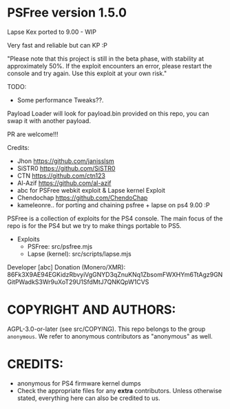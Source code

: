 # PSFree version 1.5.0

Lapse Kex ported to 9.00 - WIP

Very fast and reliable but can KP :P

"Please note that this project is still in the beta phase, with stability at approximately 50%. If the exploit encounters an error, please restart the console and try again. Use this exploit at your own risk."



TODO:
- Some performance Tweaks??.


Payload Loader will look for payload.bin provided on this repo, you can swap it with another payload.
  
PR are welcome!!!

Credits:
- Jhon https://github.com/janisslsm
- SiSTR0 https://github.com/SiSTR0
- CTN https://github.com/ctn123
- Al-Azif https://github.com/al-azif
- abc for PSFree webkit exploit & Lapse kernel Exploit
- Chendochap https://github.com/ChendoChap
- kameleonre.. for porting and chaining psfree + lapse on ps4 9.00 :P

PSFree is a collection of exploits for the PS4 console. The main focus of the 
repo is for the PS4 but we try to make things portable to PS5.

* Exploits
  * PSFree: src/psfree.mjs
  * Lapse (kernel): src/scripts/lapse.mjs

Developer [abc] Donation (Monero/XMR):
86Fk3X9AE94EGKidzRbvyiVgGNYD3qZnuKNq1ZbsomFWXHYm6TtAgz9GNGitPWadkS3Wr9uXoT29U1SfdMtJ7QNKQpW1CVS

# COPYRIGHT AND AUTHORS:
AGPL-3.0-or-later (see src/COPYING). This repo belongs to the group
`anonymous`. We refer to anonymous contributors as "anonymous" as well.

# CREDITS:
* anonymous for PS4 firmware kernel dumps
* Check the appropriate files for any **extra** contributors. Unless otherwise
  stated, everything here can also be credited to us.
